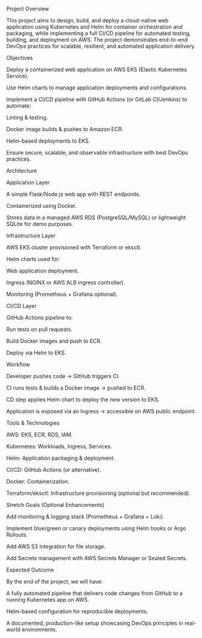 Project Overview

This project aims to design, build, and deploy a cloud-native web application using Kubernetes and Helm for container orchestration and packaging, while implementing a full CI/CD pipeline for automated testing, building, and deployment on AWS. The project demonstrates end-to-end DevOps practices for scalable, resilient, and automated application delivery.

Objectives

Deploy a containerized web application on AWS EKS (Elastic Kubernetes Service).

Use Helm charts to manage application deployments and configurations.

Implement a CI/CD pipeline with GitHub Actions (or GitLab CI/Jenkins) to automate:

Linting & testing.

Docker image builds & pushes to Amazon ECR.

Helm-based deployments to EKS.

Ensure secure, scalable, and observable infrastructure with best DevOps practices.

Architecture

Application Layer

A simple Flask/Node.js web app with REST endpoints.

Containerized using Docker.

Stores data in a managed AWS RDS (PostgreSQL/MySQL) or lightweight SQLite for demo purposes.

Infrastructure Layer

AWS EKS cluster provisioned with Terraform or eksctl.

Helm charts used for:

Web application deployment.

Ingress (NGINX or AWS ALB ingress controller).

Monitoring (Prometheus + Grafana optional).

CI/CD Layer

GitHub Actions pipeline to:

Run tests on pull requests.

Build Docker images and push to ECR.

Deploy via Helm to EKS.

Workflow

Developer pushes code → GitHub triggers CI.

CI runs tests & builds a Docker image → pushed to ECR.

CD step applies Helm chart to deploy the new version to EKS.

Application is exposed via an Ingress → accessible on AWS public endpoint.

Tools & Technologies

AWS: EKS, ECR, RDS, IAM.

Kubernetes: Workloads, Ingress, Services.

Helm: Application packaging & deployment.

CI/CD: GitHub Actions (or alternative).

Docker: Containerization.

Terraform/eksctl: Infrastructure provisioning (optional but recommended).

Stretch Goals (Optional Enhancements)

Add monitoring & logging stack (Prometheus + Grafana + Loki).

Implement blue/green or canary deployments using Helm hooks or Argo Rollouts.

Add AWS S3 integration for file storage.

Add Secrets management with AWS Secrets Manager or Sealed Secrets.

Expected Outcome

By the end of the project, we will have:

A fully automated pipeline that delivers code changes from GitHub to a running Kubernetes app on AWS.

Helm-based configuration for reproducible deployments.

A documented, production-like setup showcasing DevOps principles in real-world environments.
